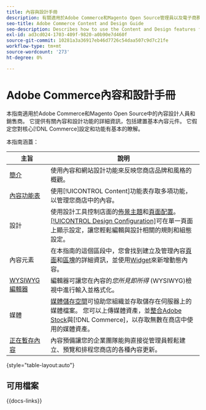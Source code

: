 ```yaml
---
title: 內容與設計手冊
description: 有關適用於Adobe Commerce和Magento Open Source管理員以及電子商務行銷人員的內容和設計功能的完整資訊。
seo-title: Adobe Commerce Content and Design Guide
seo-description: Describes how to use the Content and Design features for Adobe Commerce and Magento Open Source.
exl-id: ad3cd024-1703-409f-9820-a0b90e7d460f
source-git-commit: 10281a3a36917eb46d7726c54daa507c9d7c21fe
workflow-type: tm+mt
source-wordcount: '273'
ht-degree: 0%

---
```


# Adobe Commerce內容和設計手冊

本指南適用於Adobe Commerce和Magento Open Source中的內容設計人員和銷售商。 它提供有關內容和設計功能的詳細資訊，包括建置基本內容元件。 它假定您對核心[!DNL Commerce]設定和功能有基本的瞭解。

本指南涵蓋：

| 主旨 | 說明 |
| ------- | ----------- |
| [簡介](introduction.md) | 使用內容和網站設計功能來反映您商店品牌和風格的概觀。 |
| [內容功能表](content-menu.md) | 使用[!UICONTROL Content]功能表存取多項功能，以管理您商店中的內容。 |
| 設計 | 使用設計工具控制店面的[佈景主題](themes.md)和[頁面配置](page-layout.md)。 [[!UICONTROL Design Configuration]](configuration.md)可在單一頁面上顯示設定，讓您輕鬆編輯與設計相關的規則和組態設定。 |
| 內容元素 | 在本指南的這個區段中，您會找到建立及管理內容[頁面](pages.md)和[區塊](blocks.md)的詳細資訊，並使用[Widget](widgets.md)來新增動態內容。 |
| [WYSIWYG編輯器](editor.md) | 編輯器可讓您在內容的&#x200B;_您所見即所得_ (WYSIWYG)檢視中進行輸入並格式化。 |
| 媒體 | [媒體儲存空間](media-storage.md)可協助您組織並存取儲存在伺服器上的媒體檔案。 您可以上傳媒體資產，並[整合Adobe Stock](adobe-stock.md)與[!DNL Commerce]，以存取無數在商店中使用的媒體資產。 |
| [正在暫存內容](content-staging.md) | 內容預備讓您的企業團隊能夠直接從管理員輕鬆建立、預覽和排程您商店的各種內容更新。 |

{style="table-layout:auto"}

## 可用檔案

{{docs-links}}
